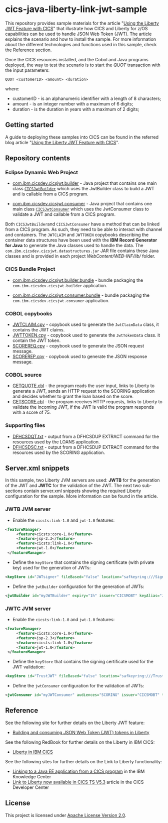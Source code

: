 cics-java-liberty-link-jwt-sample
=================================

This repository provides sample materials for the article "[Using the Liberty JWT Feature with CICS](https://developer.ibm.com/cics/2019/02/06/json-web-tokens/)" that illustrate how CICS and Liberty for z/OS capabilities can be used to handle JSON Web Token (JWT). The article explains the scenario and how to install the sample.
For more information about the different technologies and functions used in this sample, check the Reference section.

Once the CICS resources installed, and the Cobol and Java programs deployed, the way to test the scenario is to start the *QUOT* transaction with the input parameters:
```
QUOT <customerID> <amount> <duration>
```
where:
  * customerID - is an alphanumeric identifier with a length of 8 characters;
  * amount - is an integer number with a maximum of 6 digits;
  * duration - is the duration in years with a maximum of 2 digits;

## Getting started

A guide to deploying these samples into CICS can be found in the referred blog article "[Using the Liberty JWT Feature with CICS](https://developer.ibm.com/cics/2019/02/06/json-web-tokens/)".

## Repository contents

### Eclipse Dynamic Web Project

* [com.ibm.cicsdev.cicsjwt.builder](projects/com.ibm.cicsdev.cicsjwt.builder) - Java project that contains one main class [`CICSJwtBuilder`](projects/com.ibm.cicsdev.cicsjwt.builder/src/com/ibm/cicsdev/cicsjwt/builder/CICSJwtBuilder.java) which uses the JwtBuilder class to build a JWT and is callable from a CICS program.

* [com.ibm.cicsdev.cicsjwt.consumer](projects/com.ibm.cicsdev.cicsjwt.consumer) - Java project that contains one main class [`CICSJwtConsumer`](projects/com.ibm.cicsdev.cicsjwt.consumer/src/com/ibm/cicsdev/cicsjwt/consumer/CICSJwtConsumer.java) which uses the JwtConsumer class to validate a JWT and callable from a CICS program.

Both `CICSJwtBuilder`and `CICSJwtConsumer` have a method that can be linked from a CICS program. As such, they need to be able to interact with channel and containers. The `JWTCLAIM` and `JWTTOKEN` copybooks describing the container data structures have been used with the **IBM Record Generator for Java** to generate the Java classes used to handle the data. The `com.ibm.cicsdev.cicsjwt.datastructures.jar` JAR file contains these Java classes and is provided in each project *WebContent/WEB-INF/lib/* folder.

### CICS Bundle Project

* [com.ibm.cicsdev.cicsjwt.builder.bundle](projects/com.ibm.cicsdev.cicsjwt.builder.bundle) - bundle packaging the `com.ibm.cicsdev.cicsjwt.builder` application.

* [com.ibm.cicsdev.cicsjwt.consumer.bundle](projects/com.ibm.cicsdev.cicsjwt.consumer.bundle) - bundle packaging the `com.ibm.cicsdev.cicsjwt.consumer` application.


### COBOL copybooks

* [JWTCLAIM.cpy](src/Cobol/JWTCLAIM.cpy) - copybook used to generate the `JwtClaimData` class, it contains the JWT claims.
* [JWTTOKEN.cpy](src/Cobol/JWTTOKEN.cpy) - copybook used to generate the `JwtTokenData` class. it contain the JWT token.
* [SCOREREQ.cpy](src/Cobol/SCOREREQ.cpy) - copybook used to generate the JSON request message.
* [SCOREREP.cpy](src/Cobol/SCOREREP.cpy) - copybook used to generate the JSON response message.

### COBOL source

* [GETQUOTE.cbl](src/Cobol/GETQUOTE.cbl) - the program reads the user input, links to Liberty to generate a JWT, sends an HTTP request to the SCORING application and decides whether to grant the loan based on the score.
* [GETSCORE.cbl](src/Cobol/GETSCORE.cbl) - the program receives HTTP requests, links to Liberty to validate the incoming JWT, if the JWT is valid the program responds with a score of 75.

### Supporting files

* [DFHCSDQT.txt](etc/DFHCSDQT.txt) - output from a DFHCSDUP EXTRACT command for the resources used by the LOANS application.
* [DFHCSDSC.txt](etc/DFHCSDSC.txt) - output from a DFHCSDUP EXTRACT command for the resources used by the SCORING application.

## Server.xml snippets

In this sample, two Liberty JVM servers are used: **JWTB** for the generation of the JWT and **JWTC** for the validation of the JWT.
The next two sub-sections contain server.xml snippets showing the required Liberty configuration for the sample. More information can be found in the article.

### JWTB JVM server

* Enable the `cicsts:link-1.0` and `jwt-1.0` features:
```xml
<featureManager>                      
     <feature>cicsts:core-1.0</feature>
     <feature>jsp-2.3</feature>        
     <feature>cicsts:link-1.0</feature>
     <feature>jwt-1.0</feature>        
 </featureManager>                     
```

* Define the `keyStore` that contains the signing certificate (with private key) used for the generation of JWTs:
```xml
<keyStore id="JWTsigner" fileBased="false" location="safkeyring:///SignJWT" password="password" readOnly="true" type="JCERACFKS"/>
```

* Define the `jwtBuilder` configuration for the generation of JWTs:
```xml
<jwtBuilder id="myJWTBuilder" expiry="1h" issuer="CICSMOBT" keyAlias="JWT signer" keyStoreRef="JWTsigner"/>
```

### JWTC JVM server

* Enable the `cicsts:link-1.0` and `jwt-1.0` features:
```xml
<featureManager>                      
     <feature>cicsts:core-1.0</feature>
     <feature>jsp-2.3</feature>        
     <feature>cicsts:link-1.0</feature>
     <feature>jwt-1.0</feature>        
 </featureManager>                     
```

* Define the `keyStore` that contains the signing certificate used for the JWT validation:
```xml
<keyStore id="TrustJWT" fileBased="false" location="safkeyring:///TrustJWT" password="password" readOnly="true" type="JCERACFKS"/>
```

* Define the `jwtConsumer` configuration for the validation of JWTs:
```xml
<jwtConsumer id="myJWTConsumer" audiences="SCORING" issuer="CICSMOBT" trustStoreRef="TrustJWT" trustedAlias="JWT signer"/>
```


## Reference

See the following site for further details on the Liberty JWT feature:

* [Building and consuming JSON Web Token (JWT) tokens in Liberty](https://www.ibm.com/support/knowledgecenter/en/SS7K4U_liberty/com.ibm.websphere.wlp.zseries.doc/ae/twlp_sec_config_jwt.html)

See the following RedBook for further details on the Liberty in IBM CICS:

* [Liberty in IBM CICS](http://www.redbooks.ibm.com/abstracts/sg248418.html)

See the following sites for further details on the Link to Liberty functionality:

* [Linking to a Java EE application from a CICS program](https://www.ibm.com/support/knowledgecenter/SSGMCP_5.4.0/applications/developing/java/link_2_liberty.html)
in the IBM Knowledge Center
* [Link to Liberty now available in CICS TS V5.3](https://developer.ibm.com/cics/2016/11/14/link-to-liberty-now-available-in-cics-ts-v5-3/)
article in the CICS Developer Center

## License
This project is licensed under [Apache License Version 2.0](LICENSE).

